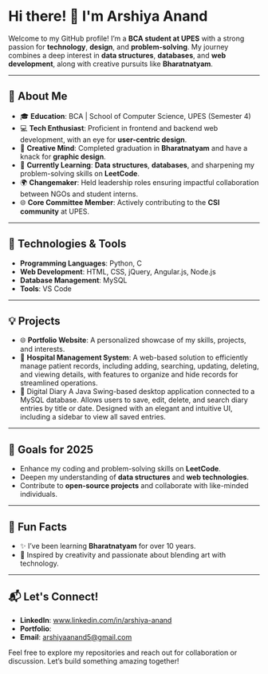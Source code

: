 # Hi there! 👋 I'm Arshiya Anand

Welcome to my GitHub profile! I’m a **BCA student at UPES** with a strong passion for **technology**, **design**, and **problem-solving**. My journey combines a deep interest in **data structures**, **databases**, and **web development**, along with creative pursuits like **Bharatnatyam**.

---

## 🌟 About Me
- 🎓 **Education**: BCA | School of Computer Science, UPES (Semester 4)
- 💻 **Tech Enthusiast**: Proficient in frontend and backend web development, with an eye for **user-centric design**.
- 🎨 **Creative Mind**: Completed graduation in **Bharatnatyam** and have a knack for **graphic design**.
- 🌱 **Currently Learning**: **Data structures**, **databases**, and sharpening my problem-solving skills on **LeetCode**.
- 🌍 **Changemaker**: Held leadership roles ensuring impactful collaboration between NGOs and student interns.
- 🌐 **Core Committee Member**: Actively contributing to the **CSI community** at UPES.

---

## 🔧 Technologies & Tools
- **Programming Languages**: Python, C
- **Web Development**: HTML, CSS, jQuery, Angular.js, Node.js
- **Database Management**: MySQL
- **Tools**: VS Code

---

## 💡 Projects
- 🌐 **Portfolio Website**: A personalized showcase of my skills, projects, and interests.
- 🏥 **Hospital Management System**: A web-based solution to efficiently manage patient records, including adding, searching, updating, deleting, and viewing details, with features to organize and hide records for streamlined operations.
- 📔 Digital Diary
A Java Swing-based desktop application connected to a MySQL database. Allows users to save, edit, delete, and search diary entries by title or date. Designed with an elegant and intuitive UI, including a sidebar to view all saved entries.

---

## 🎯 Goals for 2025
- Enhance my coding and problem-solving skills on **LeetCode**.
- Deepen my understanding of **data structures** and **web technologies**.
- Contribute to **open-source projects** and collaborate with like-minded individuals.

---

## 🌈 Fun Facts
- ✨ I’ve been learning **Bharatnatyam** for over 10 years.
- 🎨 Inspired by creativity and passionate about blending art with technology.

---

## 📬 Let's Connect!
- **LinkedIn**: www.linkedin.com/in/arshiya-anand
- **Portfolio**: 
- **Email**: arshiyaanand5@gmail.com

Feel free to explore my repositories and reach out for collaboration or discussion. Let’s build something amazing together!

